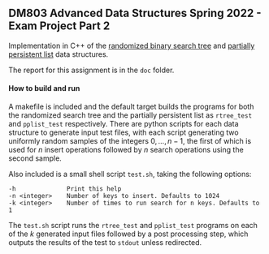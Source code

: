 ## DM803 Advanced Data Structures Spring 2022 - Exam Project Part 2

Implementation in C++ of the [randomized binary search tree](https://en.wikipedia.org/wiki/Treap#Randomized_binary_search_tree) and [partially persistent list](https://en.wikipedia.org/wiki/Persistent_data_structure) data structures.

The report for this assignment is in the `doc` folder.

#### How to build and run

A makefile is included and the default target builds the programs for both the randomized search tree and the partially persistent list as `rtree_test` and `pplist_test` respectively. There are python scripts for each data structure to generate input test files, with each script generating two uniformly random samples of the integers $0, \ldots, n - 1$, the first of which is used for $n$ insert operations followed by $n$ search operations using the second sample.

Also included is a small shell script `test.sh`, taking the following options:

```
-h              Print this help
-n <integer>    Number of keys to insert. Defaults to 1024
-k <integer>    Number of times to run search for n keys. Defaults to 1
```

The `test.sh` script runs the `rtree_test` and `pplist_test` programs on each of the $k$ generated input files followed by a post processing step, which outputs the results of the test to `stdout` unless redirected.
